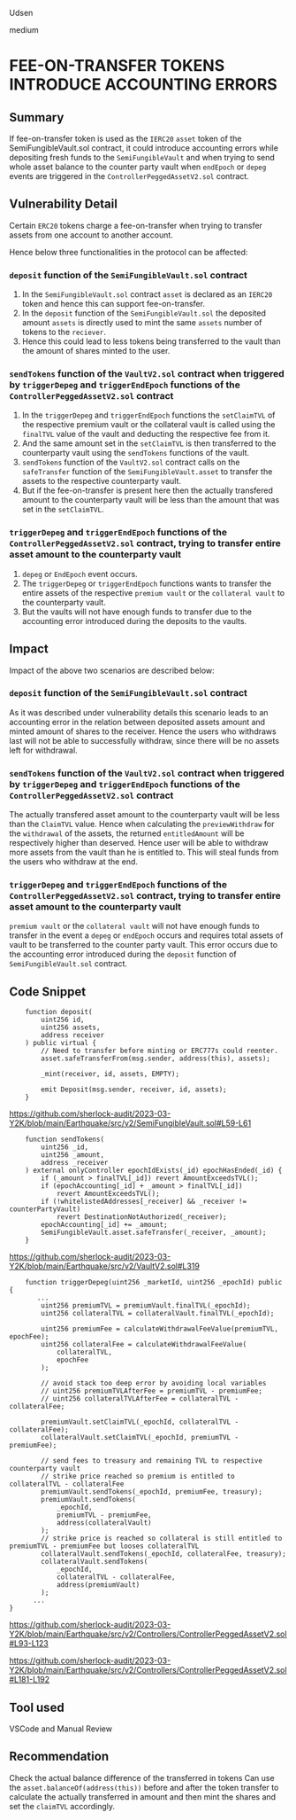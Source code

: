 Udsen

medium

# FEE-ON-TRANSFER TOKENS INTRODUCE ACCOUNTING ERRORS

## Summary

If fee-on-transfer token is used as the `IERC20` `asset` token of the SemiFungibleVault.sol contract, it could introduce accounting errors while depositing fresh funds to the `SemiFungibleVault` and when trying to send whole asset balance to the counter party vault when `endEpoch` or `depeg` events are triggered in the `ControllerPeggedAssetV2.sol` contract.

## Vulnerability Detail

Certain `ERC20` tokens charge a fee-on-transfer when trying to transfer assets from one account to another account.

Hence below three functionalities in the protocol can be affected:

### `deposit` function of the `SemiFungibleVault.sol` contract 

1. In the `SemiFungibleVault.sol` contract `asset` is declared as an `IERC20` token and hence this can support fee-on-transfer.
2. In the `deposit` function of the `SemiFungibleVault.sol` the deposited amount `assets` is directly used to mint the same `assets` number of tokens to the `reciever`.
3. Hence this could lead to less tokens being transferred to the vault than the amount of shares minted to the user.

 ### `sendTokens` function of the `VaultV2.sol` contract when triggered by `triggerDepeg` and `triggerEndEpoch` functions of the `ControllerPeggedAssetV2.sol` contract 

1. In the `triggerDepeg` and `triggerEndEpoch` functions the `setClaimTVL` of the respective premium vault or the collateral vault is called using the `finalTVL` value of the vault and deducting the respective fee from it.
2. And the same amount set in the `setClaimTVL` is then transferred to the counterparty vault using the `sendTokens` functions of the vault.
3. `sendTokens` function of the `VaultV2.sol` contract calls on the `safeTransfer` function of the `SemiFungibleVault.asset` to transfer the assets to the respective counterparty vault.
4. But if the fee-on-transfer is present here then the actually transfered amount to the counterparty vault will be less than the amount that was set in the `setClaimTVL`.

### `triggerDepeg` and `triggerEndEpoch` functions of the `ControllerPeggedAssetV2.sol` contract, trying to transfer entire asset amount to the counterparty vault 

1.  `depeg` or `EndEpoch` event occurs.
2.  The  `triggerDepeg` or `triggerEndEpoch` functions wants to transfer the entire assets of the respective `premium vault` or the `collateral vault` to the counterparty vault.
3.  But the vaults will not have enough funds to transfer due to the accounting error introduced during the deposits to the vaults. 
 

## Impact
Impact of the above two scenarios are described below:

### `deposit` function of the `SemiFungibleVault.sol` contract 

As it was described under vulnerability details this scenario leads to an accounting error in the relation between deposited assets amount and minted amount of shares to the receiver.
Hence the users who withdraws last will not be able to successfully withdraw, since there will be no assets left for withdrawal.

 ### `sendTokens` function of the `VaultV2.sol` contract when triggered by `triggerDepeg` and `triggerEndEpoch` functions of the `ControllerPeggedAssetV2.sol` contract 

The actually transfered asset amount to the counterparty vault will be less than the `ClaimTVL` value. Hence when calculating the `previewWithdraw` for the `withdrawal` of the assets, the returned `entitledAmount` will be respectively higher than deserved. Hence user will be able to withdraw more assets from the vault than he is entitled to. This will steal funds from the users who withdraw at the end.

### `triggerDepeg` and `triggerEndEpoch` functions of the `ControllerPeggedAssetV2.sol` contract, trying to transfer entire asset amount to the counterparty vault 

`premium vault` or the `collateral vault` will not have enough funds to transfer in the event a `depeg` or `endEpoch` occurs and requires total assets of vault to be transferred to the counter party vault. This error occurs due to the accounting error introduced during the `deposit` function of `SemiFungibleVault.sol` contract. 

## Code Snippet

```solidity
    function deposit(
        uint256 id,
        uint256 assets,
        address receiver
    ) public virtual {
        // Need to transfer before minting or ERC777s could reenter.
        asset.safeTransferFrom(msg.sender, address(this), assets);

        _mint(receiver, id, assets, EMPTY);

        emit Deposit(msg.sender, receiver, id, assets);
    }
```
https://github.com/sherlock-audit/2023-03-Y2K/blob/main/Earthquake/src/v2/SemiFungibleVault.sol#L59-L61

```solidity
    function sendTokens(
        uint256 _id,
        uint256 _amount,
        address _receiver
    ) external onlyController epochIdExists(_id) epochHasEnded(_id) {
        if (_amount > finalTVL[_id]) revert AmountExceedsTVL();
        if (epochAccounting[_id] + _amount > finalTVL[_id])
            revert AmountExceedsTVL();
        if (!whitelistedAddresses[_receiver] && _receiver != counterPartyVault)
            revert DestinationNotAuthorized(_receiver);
        epochAccounting[_id] += _amount;
        SemiFungibleVault.asset.safeTransfer(_receiver, _amount);
    }
```
https://github.com/sherlock-audit/2023-03-Y2K/blob/main/Earthquake/src/v2/VaultV2.sol#L319

```solidity
    function triggerDepeg(uint256 _marketId, uint256 _epochId) public {
       ...
        uint256 premiumTVL = premiumVault.finalTVL(_epochId);
        uint256 collateralTVL = collateralVault.finalTVL(_epochId);

        uint256 premiumFee = calculateWithdrawalFeeValue(premiumTVL, epochFee);
        uint256 collateralFee = calculateWithdrawalFeeValue(
            collateralTVL,
            epochFee
        );

        // avoid stack too deep error by avoiding local variables
        // uint256 premiumTVLAfterFee = premiumTVL - premiumFee;
        // uint256 collateralTVLAfterFee = collateralTVL - collateralFee;

        premiumVault.setClaimTVL(_epochId, collateralTVL - collateralFee);
        collateralVault.setClaimTVL(_epochId, premiumTVL - premiumFee);

        // send fees to treasury and remaining TVL to respective counterparty vault
        // strike price reached so premium is entitled to collateralTVL - collateralFee
        premiumVault.sendTokens(_epochId, premiumFee, treasury);
        premiumVault.sendTokens(
            _epochId,
            premiumTVL - premiumFee,
            address(collateralVault)
        );
        // strike price is reached so collateral is still entitled to premiumTVL - premiumFee but looses collateralTVL
        collateralVault.sendTokens(_epochId, collateralFee, treasury);
        collateralVault.sendTokens(
            _epochId,
            collateralTVL - collateralFee,
            address(premiumVault)
        );
      ...
}
```
https://github.com/sherlock-audit/2023-03-Y2K/blob/main/Earthquake/src/v2/Controllers/ControllerPeggedAssetV2.sol#L93-L123

https://github.com/sherlock-audit/2023-03-Y2K/blob/main/Earthquake/src/v2/Controllers/ControllerPeggedAssetV2.sol#L181-L192

## Tool used

VSCode and Manual Review

## Recommendation

Check the actual balance difference of the transferred in tokens 
Can use the `asset.balanceOf(address(this))` before and after the token transfer to calculate the actually transferred in amount and then mint the shares and set the `claimTVL` accordingly.